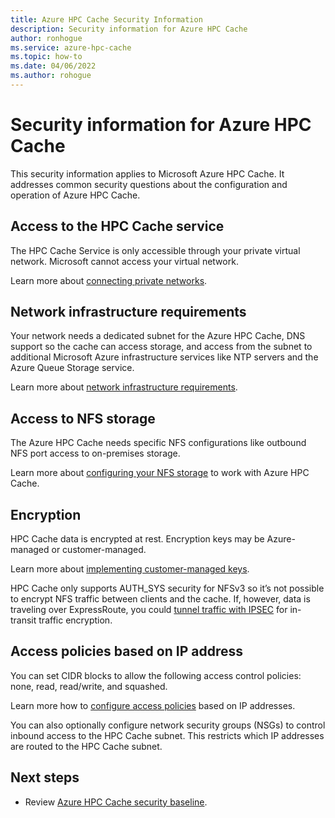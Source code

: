 ```yaml
---
title: Azure HPC Cache Security Information
description: Security information for Azure HPC Cache
author: ronhogue
ms.service: azure-hpc-cache
ms.topic: how-to
ms.date: 04/06/2022
ms.author: rohogue
---
```


# Security information for Azure HPC Cache

This security information applies to Microsoft Azure HPC Cache. It addresses common security questions about the configuration and operation of Azure HPC Cache.

## Access to the HPC Cache service

The HPC Cache Service is only accessible through your private virtual network. Microsoft cannot access your virtual network.

Learn more about [connecting private networks](/security/benchmark/azure/baselines/hpc-cache-security-baseline).

## Network infrastructure requirements

Your network needs a dedicated subnet for the Azure HPC Cache, DNS support so the cache can access storage, and access from the subnet to additional Microsoft Azure infrastructure services like NTP servers and the Azure Queue Storage service.

Learn more about [network infrastructure requirements](hpc-cache-prerequisites.md#network-infrastructure).

## Access to NFS storage

The Azure HPC Cache needs specific NFS configurations like outbound NFS port access to on-premises storage.

Learn more about [configuring your NFS storage](hpc-cache-prerequisites.md#nfs-storage-requirements) to work with Azure HPC Cache.

## Encryption

HPC Cache data is encrypted at rest. Encryption keys may be Azure-managed or customer-managed.

Learn more about [implementing customer-managed keys](customer-keys.md).

HPC Cache only supports AUTH_SYS security for NFSv3 so it’s not possible to encrypt NFS traffic between clients and the cache. If, however, data is traveling over ExpressRoute, you could [tunnel traffic with IPSEC](../virtual-wan/vpn-over-expressroute.md) for in-transit traffic encryption.

## Access policies based on IP address

You can set CIDR blocks to allow the following access control policies: none, read, read/write, and squashed.

Learn more how to [configure access policies](access-policies.md) based on IP addresses.

You can also optionally configure network security groups (NSGs) to control inbound access to the HPC Cache subnet. This restricts which IP addresses are routed to the HPC Cache subnet.

## Next steps

* Review [Azure HPC Cache security baseline](/security/benchmark/azure/baselines/hpc-cache-security-baseline).
